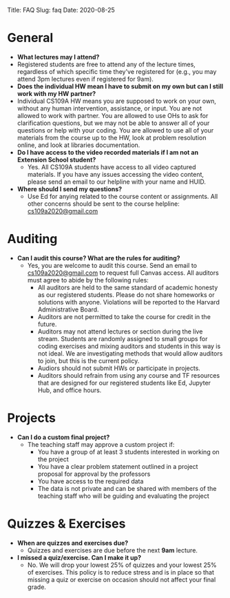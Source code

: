 Title: FAQ
Slug: faq
Date: 2020-08-25

<style>
pre {
  background-color: #F5F5F5;
  display: block;
  font-family: monospace;
  font-size: 14px;
  white-space: pre;
  border-color: #999999;
  border-width: 1px;
  border-style: solid;
  border-radius: 6px;
  margin: 1em 0;
  padding: 5px;
  white-space: pre-wrap;
}
.containerMain {
    display: flex;
    width: 100%;
    height: 300px;
}
</style>



# General
- **What lectures may I attend?**
- Registered students are free to attend any of the lecture times, regardless of which specific time they've registered for (e.g., you may attend 3pm lectures even if registered for 9am).
-  **Does the individual HW mean I have to submit on my own but can I still work with my HW partner?**
  - Individual CS109A HW means you are supposed to work on your own, without any human intervention, assistance, or input. You are not allowed to work with partner.  You are allowed to use OHs to ask for clarification questions, but we may not be able to answer all of your questions or help with your coding.  You are allowed to use all of your materials from the course up to the HW, look at problem resolution online, and look at libraries documentation.
- **Do I have access to the video recorded materials if I am not an Extension School student?**
  - Yes. All CS109A students have access to all video captured materials. If you have any issues accessing the video content, please send an email to our helpline with your name and HUID.
- **Where should I send my questions?**
  - Use Ed for anying related to the course content or assignments. All other concerns should be sent to the course helpline: cs109a2020@gmail.com

# Auditing

- **Can I audit this course? What are the rules for auditing?**
  - Yes, you are welcome to audit this course. Send an email to cs109a2020@gmail.com to request full Canvas access. All auditors must agree to abide by the following rules:
  	- All auditors are held to the same standard of academic honesty as our registered students. Please do not share homeworks or solutions with anyone. Violations will be reported to the Harvard Administrative Board.
  	- Auditors are not permitted to take the course for credit in the future.
  	- Auditors may not attend lectures or section during the live stream. Students are randomly assigned to small groups for coding exercises and mixing auditors and students in this way is not ideal. We are investigating methods that would allow auditors to join, but this is the current policy.
  	- Audiors should not submit HWs or participate in projects.
  	- Auditors should refrain from using any course and TF resources that are designed for our registered students like Ed, Jupyter Hub, and office hours.

# Projects
- **Can I do a custom final project?**
	- The teaching staff may approve a custom project if:
		- You have a group of at least 3 students interested in working on the project
		- You have a clear problem statement outlined in a project proposal for approval by the professors
		- You have access to the required data
		- The data is not private and can be shared with members of the teaching staff who will be guiding and evaluating the project

# Quizzes & Exercises
- **When are quizzes and exercises due?**
	- Quizzes and exercises are due before the next **9am** lecture.
- **I missed a quiz/exercise. Can I make it up?**
	- No. We will drop your lowest 25% of quizzes and your lowest 25% of exercises. This policy is to reduce stress and is in place so that missing a quiz or exercise on occasion should not affect your final grade.


